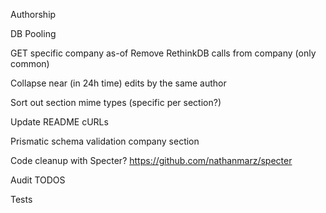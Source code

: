 Authorship

DB Pooling

GET specific company as-of
Remove RethinkDB calls from company (only common)

Collapse near (in 24h time) edits by the same author

Sort out section mime types (specific per section?)

Update README cURLs

Prismatic schema validation
  company
  section

Code cleanup with Specter? https://github.com/nathanmarz/specter

Audit TODOS

Tests